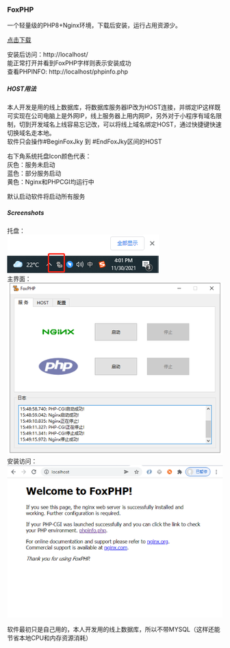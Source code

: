 ### FoxPHP

一个轻量级的PHP8+Nginx环境，下载后安装，运行占用资源少。 



[点击下载](./FoxPHPInstaller.exe?raw=true)

安装后访问：http://localhost/   
能正常打开并看到FoxPHP字样则表示安装成功  
查看PHPINFO: http://localhost/phpinfo.php

##### HOST用法
本人开发是用的线上数据库，将数据库服务器IP改为HOST连接，并绑定IP这样既可实现在公司电脑上是外网IP，线上服务器上用内网IP，另外对于小程序有域名限制，切到开发域名上线容易忘记改，可以将线上域名绑定HOST，通过快捷键快速切换域名走本地。  
软件只会操作#BeginFoxJky 到 #EndFoxJky区间的HOST

右下角系统托盘Icon颜色代表：  
灰色：服务未启动   
蓝色：部分服务启动  
黄色：Nginx和PHPCGI均运行中 

默认启动软件将启动所有服务

##### Screenshots
托盘：  
![截图](./Screenshots/img2.png)  
主界面：  
![截图](./Screenshots/img1.png)  
安装访问：  
![截图](./Screenshots/img3.png)  


软件最初只是自己用的，本人开发用的线上数据库，所以不带MYSQL（这样还能节省本地CPU和内存资源消耗）  

